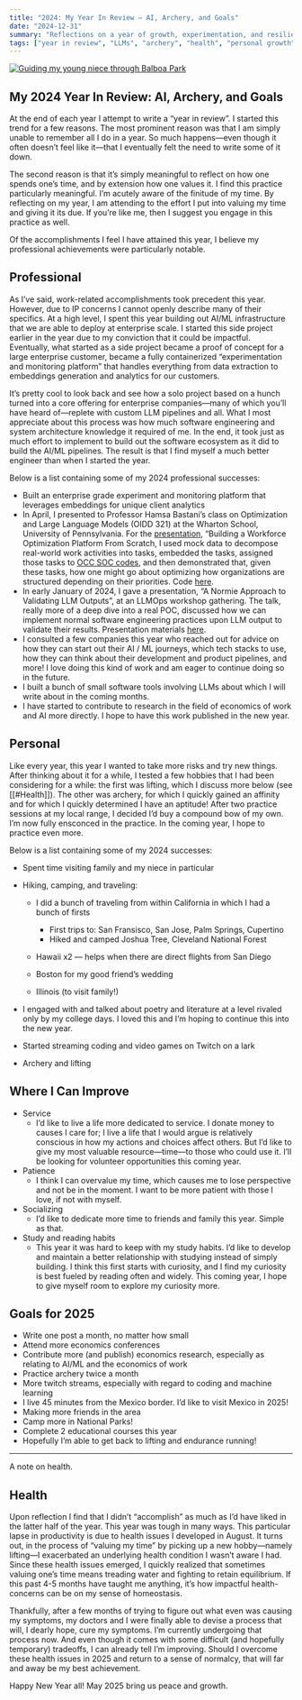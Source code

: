 ```yaml
---
title: "2024: My Year In Review — AI, Archery, and Goals"
date: "2024-12-31"
summary: "Reflections on a year of growth, experimentation, and resilience—covering professional wins, personal pursuits like archery and lifting, and the challenges of navigating health setbacks. Plus, my goals for 2025."
tags: ["year in review", "LLMs", "archery", "health", "personal growth", "AI"]
---
```




[![Guiding my young niece through Balboa Park](https://benjaminlabaschin.com/wp-content/uploads/2025/01/niece_and_I-scaled.jpeg)](https://benjaminlabaschin.com/2024-year-in-review/)


## My 2024 Year In Review: AI, Archery, and Goals

At the end of each year I attempt to write a “year in review”. I started this trend for a few reasons. The most prominent reason was that I am simply unable to remember all I do in a year. So much happens—even though it often doesn’t feel like it—that I eventually felt the need to write some of it down.

The second reason is that it’s simply meaningful to reflect on how one spends one’s time, and by extension how one values it. I find this practice particularly meaningful. I’m acutely aware of the finitude of my time. By reflecting on my year, I am attending to the effort I put into valuing my time and giving it its due. If you’re like me, then I suggest you engage in this practice as well.

Of the accomplishments I feel I have attained this year, I believe my professional achievements were particularly notable.

## Professional

As I’ve said, work-related accomplishments took precedent this year. However, due to IP concerns I cannot openly describe many of their specifics. At a high level, I spent this year building out AI/ML infrastructure that we are able to deploy at enterprise scale. I started this side project earlier in the year due to my conviction that it could be impactful. Eventually, what started as a side project became a proof of concept for a large enterprise customer, became a fully containerized “experimentation and monitoring platform” that handles everything from data extraction to embeddings generation and analytics for our customers.

It’s pretty cool to look back and see how a solo project based on a hunch turned into a core offering for enterprise companies—many of which you’ll have heard of—replete with custom LLM pipelines and all. What I most appreciate about this process was how much software engineering and system architecture knowledge it required of me. In the end, it took just as much effort to implement to build out the software ecosystem as it did to build the AI/ML pipelines. The result is that I find myself a much better engineer than when I started the year.

Below is a list containing some of my 2024 professional successes:

* Built an enterprise grade experiment and monitoring platform that leverages embeddings for unique client analytics
* In April, I presented to Professor Hamsa Bastani’s class on Optimization and Large Language Models (OIDD 321) at the Wharton School, University of Pennsylvania. For the [presentation](https://docs.google.com/presentation/d/1xbH6BSqoQ1PoGH9waLP3VF4mUzxElq3yU8vbTaod2PY/edit?usp=sharing), “Building a Workforce Optimization Platform From Scratch, I used mock data to decompose real-world work activities into tasks, embedded the tasks, assigned those tasks to [OCC SOC codes](https://www.bls.gov/soc/), and then demonstrated that, given these tasks, how one might go about optimizing how organizations are structured depending on their priorities. Code [here](https://github.com/EconoBen/opt_and_sim_with_llms).
* In early January of 2024, I gave a presentation, “A Normie Approach to Validating LLM Outputs”, at an LLMOps workshop gathering. The talk, really more of a deep dive into a real POC, discussed how we can implement normal software engineering practices upon LLM output to validate their results. Presentation materials [here](https://docs.google.com/presentation/d/1y1h72tVKrLhcH0dJPtL3e0yajGGJP4Q1Z6hSIvV1dDQ/edit?usp=sharing).
* I consulted a few companies this year who reached out for advice on how they can start out their AI / ML journeys, which tech stacks to use, how they can think about their development and product pipelines, and more! I love doing this kind of work and am eager to continue doing so in the future.
* I built a bunch of small software tools involving LLMs about which I will write about in the coming months.
* I have started to contribute to research in the field of economics of work and AI more directly. I hope to have this work published in the new year.

## Personal

Like every year, this year I wanted to take more risks and try new things. After thinking about it for a while, I tested a few hobbies that I had been considering for a while: the first was lifting, which I discuss more below (see \[\[#Health]]). The other was archery, for which I quickly gained an affinity and for which I quickly determined I have an aptitude! After two practice sessions at my local range, I decided I’d buy a compound bow of my own. I’m now fully ensconced in the practice. In the coming year, I hope to practice even more.

Below is a list containing some of my 2024 successes:

* Spent time visiting family and my niece in particular

* Hiking, camping, and traveling:

  * I did a bunch of traveling from within California in which I had a bunch of firsts

    * First trips to: San Fransisco, San Jose, Palm Springs, Cupertino
    * Hiked and camped Joshua Tree, Cleveland National Forest

  * Hawaii x2 — helps when there are direct flights from San Diego

  * Boston for my good friend’s wedding

  * Illinois (to visit family!)

* I engaged with and talked about poetry and literature at a level rivaled only by my college days. I loved this and I’m hoping to continue this into the new year.

* Started streaming coding and video games on Twitch on a lark

* Archery and lifting

## Where I Can Improve

* Service
  * I’d like to live a life more dedicated to service. I donate money to causes I care for; I live a life that I would argue is relatively conscious in how my actions and choices affect others. But I’d like to give my most valuable resource—time—to those who could use it. I’ll be looking for volunteer opportunities this coming year.
* Patience
  * I think I can overvalue my time, which causes me to lose perspective and not be in the moment. I want to be more patient with those I love, if not with myself.
* Socializing
  * I’d like to dedicate more time to friends and family this year. Simple as that.
* Study and reading habits
  * This year it was hard to keep with my study habits. I’d like to develop and maintain a better relationship with studying instead of simply building. I think this first starts with curiosity, and I find my curiosity is best fueled by reading often and widely. This coming year, I hope to give myself room to explore my curiosity more.

## Goals for 2025

* Write one post a month, no matter how small
* Attend more economics conferences
* Contribute more (and publish) economics research, especially as relating to AI/ML and the economics of work
* Practice archery twice a month
* More twitch streams, especially with regard to coding and machine learning
* I live 45 minutes from the Mexico border. I’d like to visit Mexico in 2025!
* Making more friends in the area
* Camp more in National Parks!
* Complete 2 educational courses this year
* Hopefully I’m able to get back to lifting and endurance running!

***

A note on health.

## Health

Upon reflection I find that I didn’t “accomplish” as much as I’d have liked in the latter half of the year. This year was tough in many ways. This particular lapse in productivity is due to health issues I developed in August. It turns out, in the process of “valuing my time” by picking up a new hobby—namely lifting—I exacerbated an underlying health condition I wasn’t aware I had. Since these health issues emerged, I quickly realized that sometimes valuing one’s time means treading water and fighting to retain equilibrium. If this past 4-5 months have taught me anything, it’s how impactful health-concerns can be on my sense of homeostasis.

Thankfully, after a few months of trying to figure out what even was causing my symptoms, my doctors and I were finally able to devise a process that will, I dearly hope, cure my symptoms. I’m currently undergoing that process now. And even though it comes with some difficult (and hopefully temporary) tradeoffs, I can already tell I’m improving. Should I overcome these health issues in 2025 and return to a sense of normalcy, that will far and away be my best achievement.

Happy New Year all! May 2025 bring us peace and growth.
